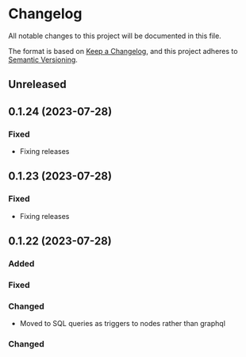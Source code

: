 # Changelog

All notable changes to this project will be documented in this file.

The format is based on [Keep a Changelog](https://keepachangelog.com/en/1.0.0/),
and this project adheres to [Semantic Versioning](https://semver.org/spec/v2.0.0.html).

## Unreleased


## 0.1.24 (2023-07-28)

### Fixed

- Fixing releases

## 0.1.23 (2023-07-28)

### Fixed

- Fixing releases

## 0.1.22 (2023-07-28)

### Added


### Fixed

### Changed

- Moved to SQL queries as triggers to nodes rather than graphql

### Changed


